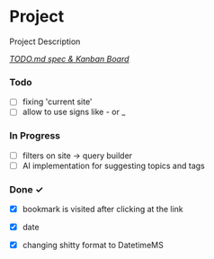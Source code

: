 # Project

Project Description

<em>[TODO.md spec & Kanban Board](https://bit.ly/3fCwKfM)</em>

### Todo

- [ ] fixing 'current site'  
- [ ] allow to use signs like - or _  

### In Progress

- [ ] filters on site -> query builder  
- [ ] AI implementation for suggesting topics and tags  

### Done ✓

- [x] bookmark is visited after clicking at the link  
- [x] date  
- [x] changing shitty format to DatetimeMS  

